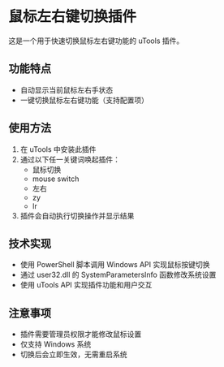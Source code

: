 # 鼠标左右键切换插件

这是一个用于快速切换鼠标左右键功能的 uTools 插件。

## 功能特点

- 自动显示当前鼠标左右手状态
- 一键切换鼠标左右键功能（支持配置项）

## 使用方法

1. 在 uTools 中安装此插件
2. 通过以下任一关键词唤起插件：
   - 鼠标切换
   - mouse switch
   - 左右
   - zy
   - lr
3. 插件会自动执行切换操作并显示结果

## 技术实现

- 使用 PowerShell 脚本调用 Windows API 实现鼠标按键切换
- 通过 user32.dll 的 SystemParametersInfo 函数修改系统设置
- 使用 uTools API 实现插件功能和用户交互

## 注意事项

- 插件需要管理员权限才能修改鼠标设置
- 仅支持 Windows 系统
- 切换后会立即生效，无需重启系统
